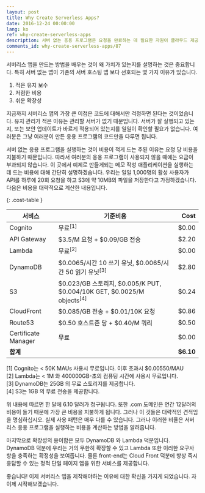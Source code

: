 ```yaml
---
layout: post
title: Why Create Serverless Apps?
date: 2016-12-24 00:00:00
lang: ko
ref: why-create-serverless-apps
description: 서버 없는 응용 프로그램은 요청을 완료하는 데 필요한 자원이 클라우드 제공자에 의해 완전히 관리되므로 유지 보수 및 확장이 더 쉽습니다. 서버리스 앱은 실제로 사용중인 경우에만 비용이 청구됩니다. 이는 대부분의 공통 워크로드에 대해 훨씬 저렴할 수 있음을 의미합니다.
comments_id: why-create-serverless-apps/87
---
```


서버리스 앱을 만드는 방법을 배우는 것이 왜 가치가 있는지를 설명하는 것은 중요합니다. 특히 서버 없는 앱이 기존의 서버 호스팅 앱 보다 선호되는 몇 가지 이유가 있습니다.

1. 적은 유지 보수
2. 저렴한 비용
3. 쉬운 확장성

지금까지 서버리스 앱의 가장 큰 이점은 코드에 대해서만 걱정하면 된다는 것이었습니다. 유지 관리가 적은 이유는 관리할 서버가 없기 때문입니다. 서버가 잘 실행되고 있는지, 또는 보안 업데이트가 바르게 적용되어 있는지를 일일이 확인할 필요가 없습니다. 여러분은 그냥 여러분이 만든 응용 프로그램의 코드만을 다루면 됩니다.

서버 없는 응용 프로그램을 실행하는 것이 비용이 적게 드는 주된 이유는 요청 당 비용을 지불하기 때문입니다. 따라서 여러분의 응용 프로그램이 사용되지 않을 때에는 요금이 부과되지 않습니다. 이 곳에서 예제로 만들게되는 메모 작성 애플리케이션을 실행하는 데 드는 비용에 대해 간단히 설명하겠습니다. 우리는 일일 1,000명의 활성 사용자가 API를 하루에 20회 요청을 하고 S3에 약 10MB의 파일을 저장한다고 가정하겠습니다. 다음은 비용을 대략적으로 계산한 내용입니다.

{: .cost-table }

| 서비스 | 기준비용 | Cost |
| ------------------- | ------------- | -----:|
| Cognito             | 무료<sup>[1]</sup> | $0.00 |
| API Gateway         | $3.5/M 요청 + $0.09/GB 전송| $2.20 |
| Lambda              | 무료<sup>[2]</sup> | $0.00 |
| DynamoDB            | $0.0065/시간 10 쓰기 유닛, $0.0065/시간 50 읽기 유닛<sup>[3]</sup> | $2.80 |
| S3                  | $0.023/GB 스토리지, $0.005/K PUT, $0.004/10K GET, $0.0025/M objects<sup>[4]</sup> | $0.24 |
| CloudFront          | $0.085/GB 전송 + $0.01/10K 요청| $0.86 |
| Route53             | $0.50 호스트존 당 + $0.40/M 쿼리| $0.50 |
| Certificate Manager | 무료| $0.00 |
| **합계** | | **$6.10** |

[1] Cognito는 < 50K MAUs 사용시 무료입니다. 이후 초과시 $0.00550/MAU   
[2] Lambda는 < 1M 와 400000GB-초의 컴퓨팅 시간에 사용시 무료입니다.  
[3] DynamoDB는 25GB 의 무료 스토리지를 제공합니다.  
[4] S3는 1GB 의 무료 전송을 제공합니다.  

위 내용에 따르면 한 달에 6.10 달러가 청구됩니다. 또한 .com 도메인은 연간 12달러의 비용이 들기 때문에 가장 큰 비용을 지불하게 됩니다. 그러나 이 것들은 대략적인 견적임을 명심하십시오. 실제 사용 패턴은 매우 다를 수 있습니다. 그러나 이러한 비율은 서버리스 응용 프로그램을 실행하는 비용을 계산하는 방법을 알려줍니다.

마지막으로 확장성의 용이함은 모두 DynamoDB 와 Lambda 덕분입니다. DynamoDB 덕분에 우리는 거의 무한히 확장할 수 있고 Lambda 또한 이러한 요구사항을 충족하는 확정성을 보여줍니다. 물론 front-end는 Cloud Front 덕분에 항상 즉시 응답할 수 있는 정적 단일 페이지 앱을 위한 서비스를 제공합니다.

좋습니다! 이제 서버리스 앱을 제작해야하는 이유에 대한 확신을 가지게 되었습니다. 자 이제 시작해보겠습니다.

